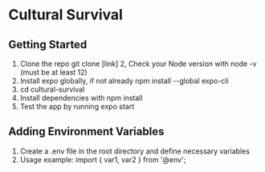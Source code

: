 # Cultural Survival

## Getting Started
1. Clone the repo git clone [link]
2, Check your Node version with node -v (must be at least 12)
3. Install expo globally, if not already npm install --global expo-cli
4. cd cultural-survival
5. Install dependencies with npm install
6. Test the app by running expo start

## Adding Environment Variables

1. Create a .env file in the root directory and define necessary variables
2. Usage example: import { var1, var2 } from '@env';
